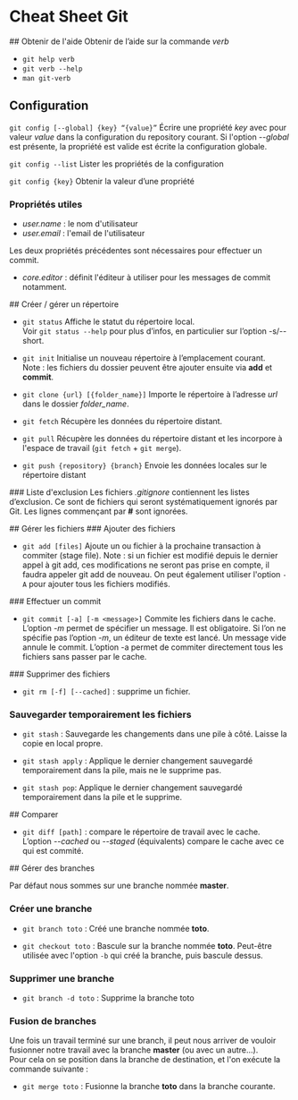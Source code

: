 # Cheat Sheet Git

## Obtenir de l'aide
Obtenir de l’aide sur la commande _verb_

* `git help verb`
* `git verb --help`
* `man git-verb`

## Configuration
`git config [--global] {key} “{value}”`
Écrire une propriété _key_ avec pour valeur _value_ dans la configuration du repository courant.
Si l'option _--global_ est présente, la propriété est valide est écrite la configuration globale.

`git config --list`
Lister les propriétés de la configuration

`git config {key}`
Obtenir la valeur d’une propriété

### Propriétés utiles
- *user.name* : le nom d'utilisateur
- *user.email* : l'email de l'utilisateur

Les deux propriétés précédentes sont nécessaires pour effectuer un commit.

- *core.editor* : définit l'éditeur à utiliser pour les messages de commit notamment.

## Créer / gérer un répertoire
* `git status`
Affiche le statut du répertoire local.  
Voir `git status --help` pour plus d’infos, en particulier sur l’option -s/--short.

* `git init`
Initialise un nouveau répertoire à l’emplacement courant.  
Note : les fichiers du dossier peuvent être ajouter ensuite via **add** et **commit**.

* `git clone {url} [{folder_name}]`
Importe le répertoire à l’adresse _url_ dans le dossier *folder_name*.

* `git fetch`
Récupère les données du répertoire distant.

* `git pull`
Récupère les données du répertoire distant et les incorpore à l'espace de travail (`git fetch` + `git merge`).

* `git push {repository} {branch}`
Envoie les données locales sur le répertoire distant


### Liste d'exclusion
Les fichiers _.gitignore_ contiennent les listes d’exclusion.
Ce sont de fichiers qui seront systématiquement ignorés par Git.
Les lignes commençant par **#** sont ignorées.

## Gérer les fichiers
### Ajouter des fichiers
* `git add [files]`
Ajoute un ou fichier à la prochaine transaction à commiter (stage file).
Note : si un fichier est modifié depuis le dernier appel à git add, ces modifications ne seront pas prise en compte, il faudra appeler git add de nouveau.
On peut également utiliser l'option `-A` pour ajouter tous les fichiers modifiés.

### Effectuer un commit
* `git commit [-a] [-m <message>]`
Commite les fichiers dans le cache.
L’option _-m_ permet de spécifier un message. Il est obligatoire.
Si l’on ne spécifie pas l’option _-m_, un éditeur de texte est lancé. Un message vide annule le commit.
L’option -a permet de commiter directement tous les fichiers sans passer par le cache.

### Supprimer des fichiers
* `git rm [-f] [--cached]` : supprime un fichier.

### Sauvegarder temporairement les fichiers
* `git stash` : Sauvegarde les changements dans une pile à côté. Laisse la copie en local propre.

* `git stash apply` : Applique le dernier changement sauvegardé temporairement dans la pile, mais ne le supprime pas.

* `git stash pop`: Applique le dernier changement sauvegardé temporairement dans la pile et le supprime.

## Comparer

* `git diff [path]` : compare le répertoire de travail avec le cache.
L’option _--cached_ ou _--staged_ (équivalents) compare le cache avec ce qui est commité.

## Gérer des branches

Par défaut nous sommes sur une branche nommée **master**.

### Créer une branche

* `git branch toto` : Créé une branche nommée **toto**.

* `git checkout toto` : Bascule sur la branche nommée **toto**. Peut-être utilisée avec l'option `-b` qui créé la branche, puis bascule dessus.

### Supprimer une branche

* `git branch -d toto` : Supprime la branche toto

### Fusion de branches

Une fois un travail terminé sur une branch, il peut nous arriver de vouloir fusionner notre travail avec la branche **master** (ou avec un autre...).  
Pour cela on se position dans la branche de destination, et l'on exécute la commande suivante :

* `git merge toto` : Fusionne la branche **toto** dans la branche courante.
